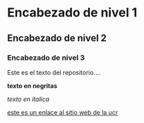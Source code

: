 # Encabezado de nivel 1
## Encabezado de nivel 2
### Encabezado de nivel 3

Este es el texto del repositorio....

**texto en negritas**

*texto en italica*

[este es un enlace al sitio web de la ucr](https://www.ucr.ac.cr/)
